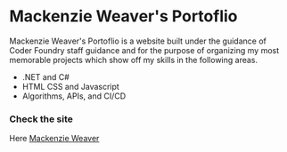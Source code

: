 # Mackenzie Weaver's Portoflio

Mackenzie Weaver's Portoflio is a website built under the guidance of Coder Foundry staff guidance and for the purpose of organizing my most memorable projects which show off my skills in the following areas.

  - .NET and C#
  - HTML CSS and Javascript
  - Algorithms, APIs, and CI/CD
  
### Check the site

Here [Mackenzie Weaver](https://mackenzie-weaver.netlify.app/)
